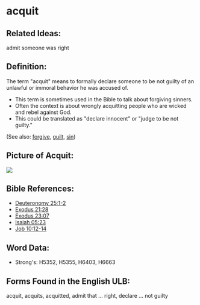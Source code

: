 # acquit

## Related Ideas:

admit someone was right

## Definition:

The term "acquit" means to formally declare someone to be not guilty of an unlawful or immoral behavior he was accused of.

* This term is sometimes used in the Bible to talk about forgiving sinners.
* Often the context is about wrongly acquitting people who are wicked and rebel against God.
* This could be translated as "declare innocent" or "judge to be not guilty."

(See also: [forgive](../kt/forgive.md), [guilt](../kt/guilt.md), [sin](../kt/sin.md))

## Picture of Acquit:

<a href="https://content.bibletranslationtools.org/WycliffeAssociates/en_tw/raw/branch/master/PNGs/a/Acquit_line.png"><img src="https://content.bibletranslationtools.org/WycliffeAssociates/en_tw/raw/branch/master/PNGs/a/Acquit_line.png" ></a>

## Bible References:

* [Deuteronomy 25:1-2](rc://en/tn/help/deu/25/01)
* [Exodus 21:28](rc://en/tn/help/exo/21/28)
* [Exodus 23:07](rc://en/tn/help/exo/23/07)
* [Isaiah 05:23](rc://en/tn/help/isa/05/23)
* [Job 10:12-14](rc://en/tn/help/job/10/12)

## Word Data:

* Strong's: H5352, H5355, H6403, H6663

## Forms Found in the English ULB:

acquit, acquits, acquitted, admit that ... right, declare ... not guilty
